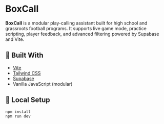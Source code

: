 # BoxCall

**BoxCall** is a modular play-calling assistant built for high school and grassroots football programs. It supports live game mode, practice scripting, player feedback, and advanced filtering powered by Supabase and Vite.

## 🧰 Built With

- [Vite](https://vitejs.dev/)
- [Tailwind CSS](https://tailwindcss.com/)
- [Supabase](https://supabase.com/)
- Vanilla JavaScript (modular)

## 🚀 Local Setup

```bash
npm install
npm run dev
```
